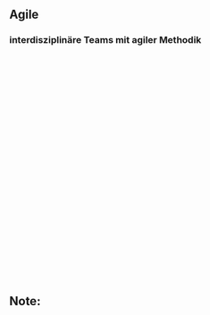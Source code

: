 ## <i class="fa fa-refresh" aria-hidden="true"></i> Agile
### interdisziplinäre Teams mit agiler Methodik
<img height="400px" style="border: none; box-shadow: none; background: none"  data-src="/media/scrum-process.svg"></img>

Note:
-
